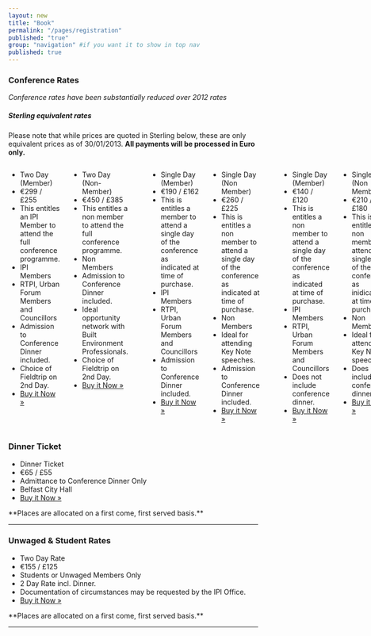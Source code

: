 ```yaml
---
layout: new
title: "Book"
permalink: "/pages/registration"
published: "true"
group: "navigation" #if you want it to show in top nav
published: true
---
```


### Conference Rates
*Conference rates have been substantially reduced over 2012 rates*

<div class="panel">
      <h5>Sterling equivalent rates</h5>
      <p>Please note that while prices are quoted in Sterling below, these are only equivalent prices as of 30/01/2013. <b>All payments will be processed in Euro only. </b></p>
</div>

<div class="twelve columns">
<div class="six columns">
<ul class="pricing-table">
  <li class="title">Two Day (Member)</li>
  <li class="price">€299 / £255</li>
  <li class="description">This entitles an IPI Member to attend the full conference programme.</li>
  <li class="bullet-item">IPI Members</li> 
  <li class="bullet-item">RTPI, Urban Forum Members and Councillors</li>
  <li class="bullet-item">Admission to Conference Dinner included.</li>
  <li class="bullet-item">Choice of Fieldtrip on 2nd Day.</li>
  <li class="cta-button"><a class="button radius success" href="http://www.romancart.com/cart.asp?storeid=34538&amp;itemcode=CONF2DM">Buy it Now &raquo;</a>
  </li>
</ul>

</div>

<div class="six columns">
<ul class="pricing-table">
  <li class="title">Two Day (Non-Member)</li>
  <li class="price">€450 / £385</li>
  <li class="description">This entitles a non member to attend the full conference programme.</li>
  <li class="bullet-item">Non Members</li>
  <li class="bullet-item">Admission to Conference Dinner included.</li>
  <li class="bullet-item">Ideal opportunity network with Built Environment Professionals.</li>
  <li class="bullet-item">Choice of Fieldtrip on 2nd Day.</li>
  <li class="cta-button"><a class="button radius alert" href="http://www.romancart.com/cart.asp?storeid=34538&amp;itemcode=CONF2DNM">Buy it Now &raquo;</a>
  </li>
</ul>
</div> 

<hr />

<div class="six columns">
<ul class="pricing-table">
  <li class="title">Single Day (Member)</li>
  <li class="price">€190 / £162</li>
<li class="description">This is entitles a member to attend a single day of the conference as indicated at time of purchase.</li>
  <li class="bullet-item">IPI Members</li> 
  <li class="bullet-item">RTPI, Urban Forum Members and Councillors</li>
  <li class="bullet-item">Admission to Conference Dinner included.</li>
  <li class="cta-button"><a class="button radius" href="http://www.romancart.com/cart.asp?storeid=34538&amp;itemcode=CONF1DM">Buy it Now &raquo;</a>
  </li>
</ul>
</div>

<div class="six columns">
<ul class="pricing-table">
  <li class="title">Single Day (Non Member)</li>
  <li class="price">€260 / £225</li>
  <li class="description">This is entitles a non member to attend a single day of the conference as indicated at time of purchase.</li>
  <li class="bullet-item">Non Members</li>
	<li class="bullet-item">Ideal for attending Key Note speeches.</li>
  <li class="bullet-item">Admission to Conference Dinner included.</li>
  <li class="cta-button"><a class="button radius alert" href="http://www.romancart.com/cart.asp?storeid=34538&amp;itemcode=CONF1DNM">Buy it Now &raquo;</a>
  </li>
</ul>
</div>
<hr />

<div class="six columns">
<ul class="pricing-table">
  <li class="title">Single Day (Member)</li>
  <li class="price">€140 / £120</li>
<li class="description">This is entitles a non member to attend a single day of the conference as indicated at time of purchase.</li>
  <li class="bullet-item">IPI Members</li> 
  <li class="bullet-item">RTPI, Urban Forum Members and Councillors</li>
  <li class="bullet-item">Does not include conference dinner.</li>
  <li class="cta-button"><a class="button radius" href="http://www.romancart.com/cart.asp?storeid=34538&amp;itemcode=CONF1M">Buy it Now &raquo;</a>
  </li>
</ul>
</div>
<div class="six columns">
<ul class="pricing-table">
  <li class="title">Single Day (Non Member)</li>
  <li class="price">€210 / £180</li>
  <li class="description">This is entitles a non member to attend a single day of the conference as inidicated at time of purchase.</li>
  <li class="bullet-item">Non Members</li>
<li class="bullet-item">Ideal for attending Key Note speeches.</li>
  <li class="bullet-item">Does not include conference dinner.</li>
  <li class="cta-button"><a class="button radius alert" href="http://www.romancart.com/cart.asp?storeid=34538&amp;itemcode=CONF1NM">Buy it Now &raquo;</a>
  </li>
</ul>
</div>
<hr/>
</div>

### Dinner Ticket


<ul class="pricing-table">
  <li class="title">Dinner Ticket</li>
  <li class="price">€65 / £55</li>
  <li class="description">Admittance to Conference Dinner Only</li>
  <li class="bullet-item">Belfast City Hall</li>
  <li class="cta-button"><a class="button radius success" href="http://www.romancart.com/cart.asp?storeid=34538&amp;itemcode=CONFDIN">Buy it Now &raquo;</a>
  </li>
</ul>
**Places are allocated on a first come, first served basis.**
<hr/>

### Unwaged &amp; Student Rates

<ul class="pricing-table">
  <li class="title">Two Day Rate</li>
  <li class="price">€155 / £125</li>
  <li class="description">Students or Unwaged Members Only</li>
  <li class="bullet-item">2 Day Rate incl. Dinner.</li>
  <li class="bullet-item">Documentation of circumstances may be requested by the IPI Office.</li>
  <li class="cta-button"><a class="button radius alert" href="http://www.romancart.com/cart.asp?storeid=34538&amp;itemcode=CONF2DSW">Buy it Now &raquo;</a>
  </li>
</ul>
**Places are allocated on a first come, first served basis.**
<hr/>